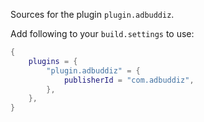 Sources for the plugin `plugin.adbuddiz`.

Add following to your `build.settings` to use:
```lua
{
    plugins = {
        "plugin.adbuddiz" = {
            publisherId = "com.adbuddiz",
        },
    },
}
```
